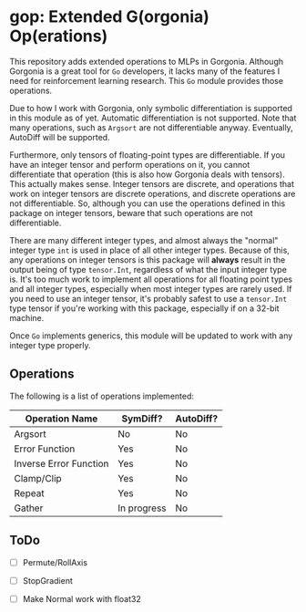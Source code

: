 # gop: Extended G(orgonia) Op(erations)

This repository adds extended operations to MLPs in Gorgonia.
Although Gorgonia is a great tool for `Go` developers, it lacks many of
the features I need for reinforcement learning research. This `Go` module
provides those operations.

Due to how I work with Gorgonia, only symbolic differentiation
is supported in this module as of yet. Automatic differentiation is not
supported. Note that many operations, such as `Argsort` are not
differentiable anyway. Eventually, AutoDiff will be supported.

Furthermore, only tensors of floating-point types are differentiable. If you
have an integer tensor and perform operations on it, you cannot differentiate
that operation (this is also how Gorgonia deals with tensors). This actually
makes sense. Integer tensors are discrete, and operations that work on integer
tensors are discrete operations, and discrete operations are not
differentiable. So, although you can use the operations defined in this package
on integer tensors, beware that such operations are not differentiable.

There are many different integer types, and almost always the "normal" integer
type `int` is used in place of all other integer types. Because of this, any
operations on integer tensors is this package will **always** result in the output
being of type `tensor.Int`, regardless of what the input integer type is. It's
too much work to implement all operations for all floating point types and all
integer types, especially when most integer types are rarely used. If you need
to use an integer tensor, it's probably safest to use a `tensor.Int` type tensor
if you're working with this package, especially if on a 32-bit machine.

Once `Go` implements generics, this module will be updated to work with
any integer type properly.

## Operations

The following is a list of operations implemented:

Operation Name           |   SymDiff?   |   AutoDiff?
-------------------------|--------------|--------------
Argsort                  | No           | No
Error Function           | Yes          | No
Inverse Error Function   | Yes          | No
Clamp/Clip               | Yes          | No
Repeat                   | Yes          | No
Gather                   | In progress  | No

## ToDo

* [ ] Permute/RollAxis

* [ ] StopGradient

* [ ] Make Normal work with float32
